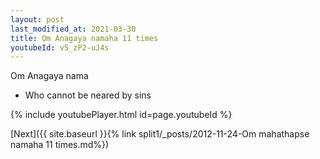 ```yaml
---
layout: post
last_modified_at: 2021-03-30
title: Om Anagaya namaha 11 times
youtubeId: v5_zP2-uJ4s
---
```

 
 
Om Anagaya nama 
 
 -  Who cannot be neared by sins 
 
  
 
  
 
 
 
 
 
 


{% include youtubePlayer.html id=page.youtubeId %}
 
[Next]({{ site.baseurl }}{% link  split1/_posts/2012-11-24-Om mahathapse namaha 11 times.md%})
 
